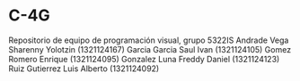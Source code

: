 # C-4G
Repositorio de equipo de programación visual, grupo 5322IS 
Andrade Vega Sharenny Yolotzin (1321124167)
Garcia Garcia Saul Ivan (1321124105)
Gomez Romero Enrique (1321124095)
Gonzalez Luna Freddy Daniel (1321124123)
Ruiz Gutierrez Luis Alberto (1321124092)

